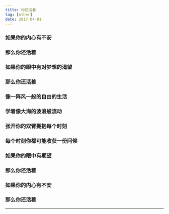 ```yaml
---
title: 你还活着
tag: [other]
date: 2017-04-01
---
```


### 如果你的内心有不安
### 那么你还活着
### 如果你的眼中有对梦想的渴望
### 那么你还活着
### 像一阵风一般的自由的生活
### 学着像大海的波浪般流动
### 张开你的双臂拥抱每个时刻
### 每个时刻你都可能收获一份问候
### 如果你的眼中有期望
### 那么你还活着
### 如果你的内心有不安
### 那么你还活着

 * * *
